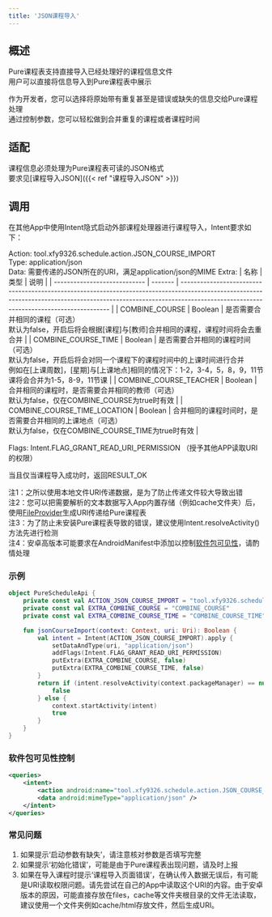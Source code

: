 ```yaml
---
title: 'JSON课程导入'
---
```


## 概述

Pure课程表支持直接导入已经处理好的课程信息文件  
用户可以直接将信息导入到Pure课程表中展示  

作为开发者，您可以选择将原始带有重复甚至是错误或缺失的信息交给Pure课程处理  
通过控制参数，您可以轻松做到合并重复的课程或者课程时间

## 适配

课程信息必须处理为Pure课程表可读的JSON格式  
要求见[课程导入JSON]({{< ref "课程导入JSON" >}})  

## 调用

在其他App中使用Intent隐式启动外部课程处理器进行课程导入，Intent要求如下：  

Action: tool.xfy9326.schedule.action.JSON_COURSE_IMPORT  
Type: application/json  
Data: 需要传递的JSON所在的URI，满足application/json的MIME
Extra:
| 名称                         | 类型    | 说明                                                                                                                                                                                                                 |
| ---------------------------- | ------- | -------------------------------------------------------------------------------------------------------------------------------------------------------------------------------------------------------------------- |
| COMBINE_COURSE               | Boolean | 是否需要合并相同的课程（可选）<br/>默认为false，开启后将会根据[课程]与[教师]合并相同的课程，课程时间将会去重合并                                                                                                     |
| COMBINE_COURSE_TIME          | Boolean | 是否需要合并相同的课程时间（可选）<br/>默认为false，开启后将会对同一个课程下的课程时间中的上课时间进行合并<br/>例如在[上课周数]，[星期]与[上课地点]相同的情况下：1-2，3-4，5，8，9，11节课将会合并为1-5，8-9，11节课 |
| COMBINE_COURSE_TEACHER       | Boolean | 合并相同的课程时，是否需要合并相同的教师（可选）<br/>默认为false，仅在COMBINE_COURSE为true时有效                                                                                                                     |
| COMBINE_COURSE_TIME_LOCATION | Boolean | 合并相同的课程时间时，是否需要合并相同的上课地点（可选）<br/>默认为false，仅在COMBINE_COURSE_TIME为true时有效                                                                                                        |

Flags: Intent.FLAG_GRANT_READ_URI_PERMISSION  （授予其他APP读取URI的权限）  

当且仅当课程导入成功时，返回RESULT_OK  

注1：之所以使用本地文件URI传递数据，是为了防止传递文件较大导致出错  
注2：您可以把需要解析的文本数据写入App内置存储（例如cache文件夹）后，使用[FileProvider](https://developer.android.com/training/secure-file-sharing/setup-sharing)生成URI传递给Pure课程表  
注3：为了防止未安装Pure课程表导致的错误，建议使用Intent.resolveActivity()方法先进行检测  
注4：安卓高版本可能要求在AndroidManifest中添加<queries>以控制[软件包可见性](https://developer.android.com/training/basics/intents/package-visibility)，请酌情处理

### 示例

``` kotlin
object PureScheduleApi {
    private const val ACTION_JSON_COURSE_IMPORT = "tool.xfy9326.schedule.action.JSON_COURSE_IMPORT"
    private const val EXTRA_COMBINE_COURSE = "COMBINE_COURSE"
    private const val EXTRA_COMBINE_COURSE_TIME = "COMBINE_COURSE_TIME"

    fun jsonCourseImport(context: Context, uri: Uri): Boolean {
        val intent = Intent(ACTION_JSON_COURSE_IMPORT).apply {
            setDataAndType(uri, "application/json")
            addFlags(Intent.FLAG_GRANT_READ_URI_PERMISSION)
            putExtra(EXTRA_COMBINE_COURSE, false)
            putExtra(EXTRA_COMBINE_COURSE_TIME, false)
        }
        return if (intent.resolveActivity(context.packageManager) == null) {
            false
        } else {
            context.startActivity(intent)
            true
        }
    }
}
```

### 软件包可见性控制

``` xml
<queries>
    <intent>
        <action android:name="tool.xfy9326.schedule.action.JSON_COURSE_IMPORT" />
        <data android:mimeType="application/json" />
    </intent>
</queries>
```

### 常见问题

1. 如果提示‘启动参数有缺失’，请注意核对参数是否填写完整
2. 如果提示‘初始化错误’，可能是由于Pure课程表出现问题，请及时上报
3. 如果在导入课程时提示‘课程导入页面错误’，在确认传入数据无误后，有可能是URI读取权限问题。请先尝试在自己的App中读取这个URI的内容。由于安卓版本的原因，可能直接存放在files，cache等文件夹根目录的文件无法读取，建议使用一个文件夹例如cache/html存放文件，然后生成URI。
